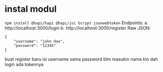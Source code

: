 # instal modul
```npm install @hapi/hapi @hapi/joi bcrypt jsonwebtoken```
Endpoints:
a. http://localhost:3000/login
b. http://localhost:3000/register
Raw JSON:
```
{
    "username": "john doe",
    "password": "12345"
}
```
buat register baru isi username sama password blm masukin nama
klo dah login ada tokennya
